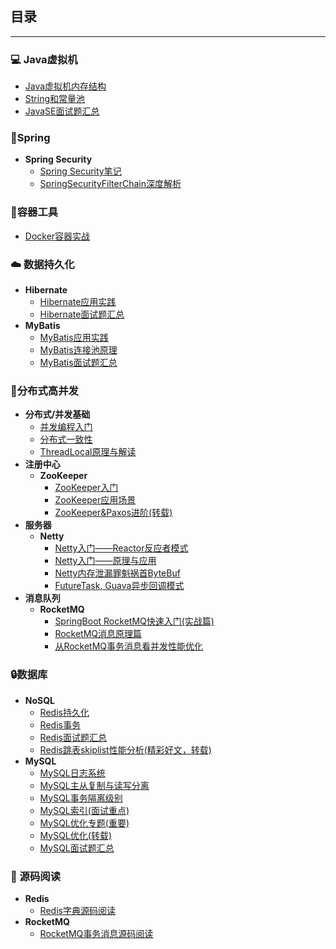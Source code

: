 ## 目录

-----

### :computer: Java虚拟机

* [Java虚拟机内存结构](note/JVM内存区域.md)
* [String和常量池](note/String和常量池的苟且关系.md)
* [JavaSE面试题汇总](note/JavaSE-集合面经.md)

### :leaves:Spring

* **Spring Security**
  * [Spring Security笔记](/note/SpringSecurity解析.md)
  * [SpringSecurityFilterChain深度解析](/note/SpringSecurityFilterChain深度解析.md)

### :wrench:容器工具

* [Docker容器实战](/note/Docker容器技术.md)

### :cloud: 数据持久化

* **Hibernate**
  * [Hibernate应用实践](note/Hibernate应用实践.md)
  * [Hibernate面试题汇总](/note/Hibernate知识点梳理.md)
* **MyBatis**
  * [MyBatis应用实践](note/MyBatis应用实践.md)
  * [MyBatis连接池原理](note/MyBatis连接池.md)
  * [MyBatis面试题汇总](/note/MyBatis面试题总结.md)

### :triangular_flag_on_post:分布式高并发

* **分布式/并发基础**
  * [并发编程入门](note/Java并发.md)
  * [分布式一致性](/note/分布式一致性.md)
  * [ThreadLocal原理与解读](http://www.jasongj.com/java/threadlocal/)
* **注册中心**
  * **ZooKeeper**
    * [ZooKeeper入门](/note/ZooKeeper入门.md)
    * [ZooKeeper应用场景](note/ZooKeeper应用场景.md)
    * [ZooKeeper&Paxos进阶(转载)](https://github.com/Snailclimb/JavaGuide/blob/master/docs/system-design/framework/ZooKeeper-plus.md)
* **服务器**
  * **Netty**
    * [Netty入门——Reactor反应者模式](note/Reactor入门(一).md)
    * [Netty入门——原理与应用](note/Netty原理与基础.md)
    * [Netty内存泄漏罪魁祸首ByteBuf](note/Netty组件之ByteBuf.md)
    * [FutureTask, Guava异步回调模式](/note/异步回调模式.md)
* **消息队列**
  * **RocketMQ**
    * [SpringBoot RocketMQ快速入门(实战篇)](/note/SpringBoot%20RocketMQ快速入门.md)
    * [RocketMQ消息原理篇](/note/RocketMQ消息原理篇.md)
    * [从RocketMQ事务消息看并发性能优化](/note/从RocketMQ事务消息看并发性能优化.md)

### :lock:数据库

* **NoSQL**
  * [Redis持久化](/note/redis持久化.md)
  * [Redis事务](/note/redis事务.md)
  * [Redis面试题汇总](note/Redis面经.md)
  * [Redis跳表skiplist性能分析(精彩好文，转载)](https://juejin.im/post/57fa935b0e3dd90057c50fbc)
* **MySQL**
  * [MySQL日志系统](/note/MySQL日志系统.md)
  * [MySQL主从复制与读写分离](note/MySQL主从复制与读写分离.md)
  * [MySQL事务隔离级别](/note/MySQL事务隔离级别.md)
  * [MySQL索引(面试重点)](/note/MySQL存储与索引.md)
  * [MySQL优化专题(重要)](note/MySQL优化专题.md)
  * [MySQL优化(转载)](https://mp.weixin.qq.com/s?__biz=Mzg2OTA0Njk0OA==&mid=2247485117&idx=1&sn=92361755b7c3de488b415ec4c5f46d73&chksm=cea24976f9d5c060babe50c3747616cce63df5d50947903a262704988143c2eeb4069ae45420&token=79317275&lang=zh_CN#rd)
  * [MySQL面试题汇总](note/数据库面经.md)

### :closed_book: 源码阅读

* **Redis**
  * [Redis字典源码阅读](doc/redis/redis字典.md)
* **RocketMQ**
  * [RocketMQ事务消息源码阅读](/doc/rocketmq/rocketmq事务消息.md)